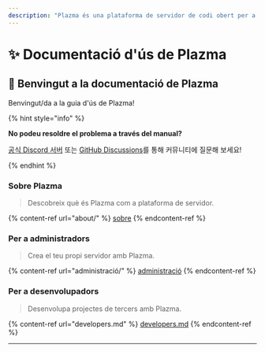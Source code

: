 ```yaml
---
description: "Plazma és una plataforma de servidor de codi obert per a Minecraft: Java Edition que afegeix optimització experimental basada en paper i característiques de personalització de mecanismes de joc."
---
```


# ✨ Documentació d'ús de Plazma

## 👋 Benvingut a la documentació de Plazma

Benvingut/da a la guia d'ús de Plazma!

{% hint style="info" %}

**No podeu resoldre el problema a través del manual?**

[공식 Discord 서버](https://discord.gg/MmfC52K8A8) 또는 [GitHub Discussions](https://github.com/PlazmaMC/PlazmaBukkit/discussions)를 통해 커뮤니티에 질문해 보세요!

{% endhint %}

### Sobre Plazma

> Descobreix què és Plazma com a plataforma de servidor.

{% content-ref url="about/" %}
[sobre](about/)
{% endcontent-ref %}

### Per a administradors

> Crea el teu propi servidor amb Plazma.

{% content-ref url="administració/" %}
[administració](administració/)
{% endcontent-ref %}

### Per a desenvolupadors

> Desenvolupa projectes de tercers amb Plazma.

{% content-ref url="developers.md" %}
[developers.md](developers.md)
{% endcontent-ref %}

***
